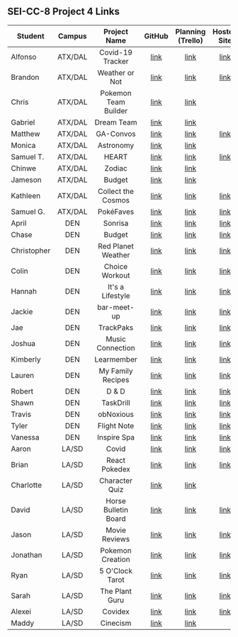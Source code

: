 ## SEI-CC-8 Project 4 Links 

| Student | Campus | Project Name | GitHub | Planning (Trello) | Hosted Site |
|---|:---:|:---:|:---:|:---:|:---:|
| Alfonso | ATX/DAL | Covid-19 Tracker | [link](https://github.com/acostade29/CoronaTracker) | [link](https://trello.com/b/7aZAMKpY/covid-19tracker) | [link](https://coronatrackeralfonso.herokuapp.com/) |
| Brandon | ATX/DAL | Weather or Not | [link](https://github.com/BSacco0674/WeatherorNot) | [link](https://trello.com/b/KePTxNPl/weather-or-not) | [link](https://weather-or-nott.herokuapp.com/) |
| Chris | ATX/DAL | Pokemon Team Builder | [link](https://github.com/ChrisChroma/react-pokemon-team-builder) | [link](https://trello.com/b/544RN8KZ/poketeam) |  |
| Gabriel | ATX/DAL | Dream Team | [link](https://github.com/GabiVarella/dream-team) | [link](https://trello.com/b/xIGrNkzY/dream-team) |  |
| Matthew | ATX/DAL | GA-Convos | [link](https://github.com/MJMoquin/GA-Convos) | [link](https://trello.com/b/gCHXk5jW/ga-convos) | [link](https://ga-convos.herokuapp.com/) |
| Monica | ATX/DAL | Astronomy | [link](https://github.com/monicamartinez64/astronomy-app) | [link](https://trello.com/b/08JZMFuk/unit-4-project) |  |
| Samuel T. | ATX/DAL | HEART | [link](https://github.com/samueltrahan/HEART) | [link](https://trello.com/b/QTAU6jJh/heart) | [link](https://createheart.herokuapp.com/) |
| Chinwe | ATX/DAL | Zodiac | [link](https://github.com/chinwe2020/zodiac_app) | [link](https://trello.com/b/y2irDyfM/zodiac-app) |  |
| Jameson | ATX/DAL | Budget | [link](https://github.com/Jaice561/budget) | [link](https://trello.com/b/JpTzwd1T/budget) |  |
| Kathleen | ATX/DAL | Collect the Cosmos | [link](https://github.com/kstick9210/collect-the-cosmos) | [link](https://trello.com/b/k8mpHRKw/project-4-collect-the-cosmos) | [link](https://collect-the-cosmos.herokuapp.com/) |
| Samuel G. | ATX/DAL | PokéFaves | [link](https://github.com/CodingSalmon/pokefaves) | [link](https://trello.com/b/l2j8lnX2/pok%C3%A9faves) | [link](http://pokefaves.herokuapp.com/) |
| April | DEN | Sonrisa | [link](https://github.com/aprilkrgonzales/sonrisa) | [link](https://trello.com/b/xwcxa5LQ/sonrisa-llc) | [link](https://sonrisacounseling.herokuapp.com/) |
| Chase | DEN | Budget | [link](https://github.com/chasewri/budget) | [link](https://trello.com/b/xrsCNnSH/budget) | [link](https://fdv-budget.herokuapp.com/) |
| Christopher | DEN | Red Planet Weather | [link](https://github.com/Chris-Violante/Red-Planet-Weather) | [link](https://trello.com/b/fevEwz4F/weather-on-mars-app) | [link](https://red-planet-weather.herokuapp.com/) |
| Colin | DEN | Choice Workout | [link](https://github.com/colin96man/Choice-Workout) | [link](https://trello.com/b/82BBBzDT/choice-workout) | [link](https://choice-workout.herokuapp.com/) |
| Hannah | DEN | It's a Lifestyle | [link](https://github.com/hannahbrantley/its-a-lifestyle) | [link](https://trello.com/b/hBHlscGA/its-a-lifestyle) | [link](https://its-a-lifestyle.herokuapp.com/) |
| Jackie | DEN | bar-meet-up | [link](https://github.com/JackieZoloo/bar-meet-up) | [link](https://trello.com/b/5bVPvXqi/bar-meet-up) | [link](https://bar-meetup.herokuapp.com/) |
| Jae | DEN | TrackPaks | [link](https://github.com/jsohnfile/trackpaks) | [link](https://trello.com/b/9O5gzn1i/trakpaks) | [link](https://trackpaks.herokuapp.com/) |
| Joshua | DEN | Music Connection | [link](https://github.com/jfernnn/capstone) | [link](https://trello.com/b/QjYwO3de/capstone) | [link](https://capstone-music-connection.herokuapp.com/login) |
| Kimberly | DEN | Learmember | [link](https://github.com/kimberlyalord/Learmember) | [link](https://trello.com/b/6Tg9k0zR/project-4-learmember) | [link](https://learmember.herokuapp.com/login) |
| Lauren | DEN | My Family Recipes | [link](https://github.com/laurenmengert/myfamilyrecipes) | [link](https://trello.com/b/f9jdO6uR/my-family-recipes) | [link](https://ourfamilyrecipes.herokuapp.com/) |
| Robert | DEN | D & D | [link](https://github.com/rperillo1/DandD-character-manager) | [link](https://trello.com/b/uapE21Wo/mern-dd-web-app) | [link](https://dandd-character-manager.herokuapp.com/) |
| Shawn | DEN | TaskDrill | [link](https://github.com/sgluchacki/taskdrill) | [link](https://trello.com/b/H42E5cE7/taskdrill) | [link](https://taskdrill.herokuapp.com/login) |
| Travis | DEN | obNoxious | [link](https://github.com/TCashion/obNoxious) | [link](https://trello.com/b/EBQZcdN6/obnoxious) | [link](https://obnoxious.herokuapp.com/login) |
| Tyler | DEN | Flight Note | [link](https://github.com/tawlur/flight-note) | [link](https://trello.com/b/7RItwd9z/flight-note) | [link](https://hikenote.herokuapp.com/) |
| Vanessa | DEN | Inspire Spa | [link](https://github.com/vanessalarsen33/project-four) | [link](https://trello.com/b/xx7Wfpvd/spa-app) | [link](https://inspire-spa.herokuapp.com/) |
| Aaron | LA/SD | Covid | [link](https://github.com/asmith-asmith/covid-app) | [link](https://trello.com/b/yjzkoiVd/capstone) | [link](https://covid-resources.herokuapp.com/) |
| Brian | LA/SD | React Pokedex | [link](https://github.com/irritas/react-pokedex) | [link](https://trello.com/b/fAYGJQj4/react-pokedex) | [link](https://bliu-pokedex.herokuapp.com/) |
| Charlotte | LA/SD | Character Quiz | [link](https://github.com/charlottepak/Character-Quiz) | [link](https://trello.com/b/nBK4Hw5c/project-4) |  |
| David | LA/SD | Horse Bulletin Board | [link](https://github.com/davesheinbein/stead-finder-horse-buliten-board) | [link](https://trello.com/b/QQgGKAnE/ga-project-4) | [link](https://horse-bulletin-board.herokuapp.com/) |
| Jason | LA/SD | Movie Reviews | [link](https://github.com/jhur91/react-movies) | [link](https://trello.com/b/WVyN7Ttt/movie-review-app) | [link](https://filmreview.herokuapp.com/) |
| Jonathan | LA/SD | Pokemon Creation | [link](https://github.com/Thornathan/pokemon-creations-app) | [link](https://trello.com/b/crYJYnSN/pokemon-creation-app) | [link](https://pokemon-creations.herokuapp.com/login) |
| Ryan | LA/SD | 5 O'Clock Tarot | [link](https://github.com/NaryxHaxns/5-o-clock-tarot) | [link](https://trello.com/b/VAr5oeHi/5-oclock-tarot) | [link](https://fiveoclocktarot.herokuapp.com/) |
| Sarah | LA/SD | The Plant Guru | [link](https://github.com/slrosky/the-plant-guru) | [link](https://trello.com/b/I10R9vOj/the-plant-guru) | [link](https://the-plant-guru.herokuapp.com/) |
| Alexei | LA/SD | Covidex | [link](https://github.com/audarbe/covidex) | [link](https://trello.com/b/BPGrp1P2/covidex) | [link](https://covidex.herokuapp.com/) |
| Maddy | LA/SD | Cinecism | [link](https://github.com/madeleinemarie/cinecism) | [link](https://trello.com/b/ZnDqaOh2/project4) |  |
